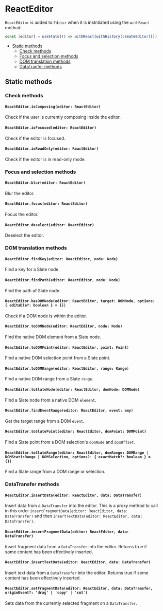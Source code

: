 # ReactEditor

`ReactEditor` is added to `Editor` when it is instntiated using the `withReact` method.

```typescript
const [editor] = useState(() => withReact(withHistory(createEditor())))
```

- [Static methods](react-editor.md#static-methods)
  - [Check methods](react-editor.md#check-methods)
  - [Focus and selection methods](react-editor.md#focus-and-selection-methods)
  - [DOM translation methods](react-editor.md#dom-translation-methods)
  - [DataTranfer methods](react-editor.md#datatransfer-methods)

## Static methods

### Check methods

#### `ReactEditor.isComposing(editor: ReactEditor)`

Check if the user is currently composing inside the editor.

#### `ReactEditor.isFocused(editor: ReactEditor)`

Check if the editor is focused.

#### `ReactEditor.isReadOnly(editor: ReactEditor)`

Check if the editor is in read-only mode.

### Focus and selection methods

#### `ReactEditor.blur(editor: ReactEditor)`

Blur the editor.

#### `ReactEditor.focus(editor: ReactEditor)`

Focus the editor.

#### `ReactEditor.deselect(editor: ReactEditor)`

Deselect the editor.

### DOM translation methods

#### `ReactEditor.findKey(editor: ReactEditor, node: Node)`

Find a key for a Slate node.

#### `ReactEditor.findPath(editor: ReactEditor, node: Node)`

Find the path of Slate node.

#### `ReactEditor.hasDOMNode(editor: ReactEditor, target: DOMNode, options: { editable?: boolean } = {})`

Check if a DOM node is within the editor.

#### `ReactEditor.toDOMNode(editor: ReactEditor, node: Node)`

Find the native DOM element from a Slate node.

#### `ReactEditor.toDOMPoint(editor: ReactEditor, point: Point)`

Find a native DOM selection point from a Slate point.

#### `ReactEditor.toDOMRange(editor: ReactEditor, range: Range)`

Find a native DOM range from a Slate `range`.

#### `ReactEditor.toSlateNode(editor: ReactEditor, domNode: DOMNode)`

Find a Slate node from a native DOM `element`.

#### `ReactEditor.findEventRange(editor: ReactEditor, event: any)`

Get the target range from a DOM `event`.

#### `ReactEditor.toSlatePoint(editor: ReactEditor, domPoint: DOMPoint)`

Find a Slate point from a DOM selection's `domNode` and `domOffset`.

#### `ReactEditor.toSlateRange(editor: ReactEditor, domRange: DOMRange | DOMStaticRange | DOMSelection, options?: { exactMatch?: boolean } = {})`

Find a Slate range from a DOM range or selection.

### DataTransfer methods

#### `ReactEditor.insertData(editor: ReactEditor, data: DataTransfer)`

Insert data from a `DataTransfer` into the editor. This is a proxy method to call in this order `insertFragmentData(editor: ReactEditor, data: DataTransfer)` and then `insertTextData(editor: ReactEditor, data: DataTransfer)`.

#### `ReactEditor.insertFragmentData(editor: ReactEditor, data: DataTransfer)`

Insert fragment data from a `DataTransfer` into the editor. Returns true if some content has been effectively inserted.

#### `ReactEditor.insertTextData(editor: ReactEditor, data: DataTransfer)`

Insert text data from a `DataTransfer` into the editor. Returns true if some content has been effectively inserted.

#### `ReactEditor.setFragmentData(editor: ReactEditor, data: DataTransfer, originEvent?: 'drag' | 'copy' | 'cut')`

Sets data from the currently selected fragment on a `DataTransfer`.
